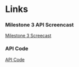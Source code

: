 # Links

### Milestone 3 API Screencast

[Milestone 3 Screecast](https://www.loom.com/share/2bb6a1ac70be46d2b80488a1fa55792e?sid=816a2ab5-8ad6-475e-942f-ba2bac7e684c)

### API Code

[API Code](https://github.com/thunderblue1/API)

